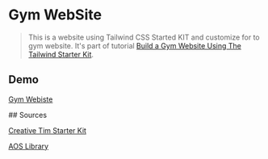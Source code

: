 # Gym WebSite

> This is a website using Tailwind CSS Started KIT and customize for to gym website. It's part of tutorial [Build a Gym Website Using The Tailwind Starter Kit](https://www.youtube.com/watch?v=mO3aXUgjnIE&t=1417s).


## Demo
[Gym Webiste](https://franzamd.github.io/gym-website/)

## Sources

[Creative Tim Starter Kit](https://www.creative-tim.com/learning-lab/tailwind-starter-kit/presentation)

[AOS Library](https://michalsnik.github.io/aos/)
